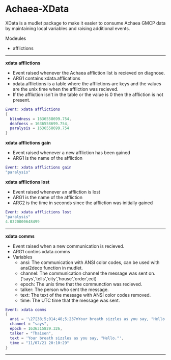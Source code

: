 # Achaea-XData

XData is a mudlet package to make it easier to consume Achaea GMCP data by maintaining local variables and raising additional events.

Modeules
- afflictions


---
**xdata afflictions**
- Event raised whenever the Achaea affliction list is recieved on diagnose.
- ARG1 contains xdata.afflications
- xdata.afflictions is a table where the afflictions are keys and the values are the unix time when the affliction was recieved.
- If the affliction isn't in the table or the value is 0 then the affliction is not present.

```lua
Event: xdata afflictions
{
  blindness = 1636558699.754,
  deafness = 1636558699.754,
  paralysis = 1636558699.754
}
```

**xdata afflictions gain**
- Event raised whenever a new affliction has been gained
- ARG1 is the name of the affliction

```lua
Event: xdata afflictions gain
"paralysis"
```

**xdata afflictions lost**
- Event raised whenever an affliction is lost
- ARG1 is the name of the affliction
- ARG2 is the time in seconds since the affliction was initially gained

```lua
Event: xdata afflictions lost
"paralysis"
4.0320000648499
```


---
**xdata comms**
- Event raised when a new communication is recieved.
- ARG1 contins xdata.comms
- Variables
  - ansi: The communication with ANSI color codes, can be used with ansi2deco function in mudlet.
  - channel: The communication channel the message was sent on. ('says','tells','city','house','order',ect)
  - epoch: The unix time that the communction was recieved.
  - talker: The person who sent the message.
  - text: The text of the message with ANSI color codes removed.
  - time: The UTC time that the message was sent.

```lua
Event: xdata comms
{
  ansi = '\27[38;5;014;48;5;237mYour breath sizzles as you say, "Hello."\27[0;37m',
  channel = "says",
  epoch = 1636315829.326,
  talker = "Thaisen",
  text = 'Your breath sizzles as you say, "Hello."',
  time = "11/07/21 20:10:29"
}
```
---
